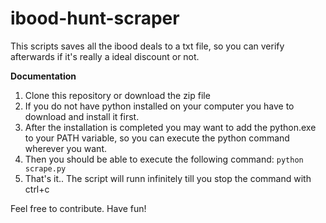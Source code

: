 # ibood-hunt-scraper

This scripts saves all the ibood deals to a txt file, so you can verify afterwards if it's really a ideal discount or not. 

**Documentation**
1. Clone this repository or download the zip file
2. If you do not have python installed on your computer you have to download and install it first. 
3. After the installation is completed you may want to add the python.exe to your PATH variable, so you can execute the python command wherever you want. 
4. Then you should be able to execute the following command: 
	`python scrape.py`
5. That's it.. The script will runn infinitely till you stop the command with ctrl+c

Feel free to contribute. 
Have fun!

